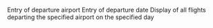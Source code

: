 Entry of departure airport
Entry of departure date
Display of all flights departing the specified airport on the specified day
